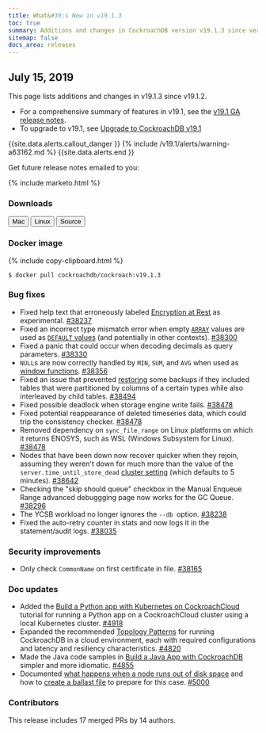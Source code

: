```yaml
---
title: What&#39;s New in v19.1.3
toc: true
summary: Additions and changes in CockroachDB version v19.1.3 since version v19.1.2
sitemap: false
docs_area: releases 
---
```


## July 15, 2019

This page lists additions and changes in v19.1.3 since v19.1.2.

- For a comprehensive summary of features in v19.1, see the [v19.1 GA release notes](v19.1.0.html).
- To upgrade to v19.1, see [Upgrade to CockroachDB v19.1](../v19.1/upgrade-cockroach-version.html)

{{site.data.alerts.callout_danger }}
{% include /v19.1/alerts/warning-a63162.md %}
{{site.data.alerts.end }}

Get future release notes emailed to you:

{% include marketo.html %}

### Downloads

<div id="os-tabs" class="clearfix os-tabs_button-outline-primary">
    <a href="https://binaries.cockroachdb.com/cockroach-v19.1.3.darwin-10.9-amd64.tgz"><button id="mac" data-eventcategory="mac-binary-release-notes">Mac</button></a>
    <a href="https://binaries.cockroachdb.com/cockroach-v19.1.3.linux-amd64.tgz"><button id="linux" data-eventcategory="linux-binary-release-notes">Linux</button></a>
    <a href="https://binaries.cockroachdb.com/cockroach-v19.1.3.src.tgz"><button id="source" data-eventcategory="source-release-notes">Source</button></a>
</div>

### Docker image

{% include copy-clipboard.html %}
~~~shell
$ docker pull cockroachdb/cockroach:v19.1.3
~~~

### Bug fixes

- Fixed help text that erroneously labeled [Encryption at Rest](../v19.1/encryption.html) as experimental. [#38237][#38237]
- Fixed an incorrect type mismatch error when empty [`ARRAY`](../v19.1/array.html) values are used as [`DEFAULT` values](../v19.1/default-value.html) (and potentially in other contexts). [#38300][#38300]
- Fixed a panic that could occur when decoding decimals as query parameters. [#38330][#38330]
- `NULL`s are now correctly handled by `MIN`, `SUM`, and `AVG` when used as [window functions](../v19.1/window-functions.html). [#38356][#38356]
- Fixed an issue that prevented [restoring](../v19.1/restore.html) some backups if they included tables that were partitioned by columns of a certain types while also interleaved by child tables. [#38494][#38494]
- Fixed possible deadlock when storage engine write fails. [#38478][#38478]
- Fixed potential reappearance of deleted timeseries data, which could trip the consistency checker. [#38478][#38478]
- Removed dependency on `sync_file_range` on Linux platforms on which it returns ENOSYS, such as WSL (Windows Subsystem for Linux). [#38478][#38478]
- Nodes that have been down now recover quicker when they rejoin, assuming they weren't down for much more than the value of the `server.time_until_store_dead` [cluster setting](../v19.1/cluster-settings.html) (which defaults to 5 minutes). [#38642][#38642]
- Checking the "skip should queue" checkbox in the Manual Enqueue Range advanced debuggging page now works for the GC Queue. [#38296][#38296]
- The YCSB workload no longer ignores the `--db `option. [#38238][#38238]
- Fixed the auto-retry counter in stats and now logs it in the statement/audit logs. [#38035][#38035]

### Security improvements

- Only check `CommonName` on first certificate in file. [#38165][#38165]

### Doc updates

- Added the [Build a Python app with Kubernetes on CockroachCloud](../cockroachcloud/deploy-a-python-to-do-app-with-flask-kubernetes-and-cockroachcloud.html) tutorial for running a Python app on a CockroachCloud cluster using a local Kubernetes cluster. [#4918](https://github.com/cockroachdb/docs/pull/4918)
- Expanded the recommended [Topology Patterns](../v19.1/topology-patterns.html) for running CockroachDB in a cloud environment, each with required configurations and latency and resiliency characteristics. [#4820](https://github.com/cockroachdb/docs/pull/4820)
- Made the Java code samples in [Build a Java App with CockroachDB](../v19.1/build-a-java-app-with-cockroachdb.html) simpler and more idiomatic. [#4855](https://github.com/cockroachdb/docs/pull/4855)
- Documented [what happens when a node runs out of disk space](../v19.1/operational-faqs.html#what-happens-when-a-node-runs-out-of-disk-space) and how to [create a ballast file](../v19.1/debug-ballast.html) to prepare for this case. [#5000](https://github.com/cockroachdb/docs/pull/5000)

### Contributors

This release includes 17 merged PRs by 14 authors.

[#38035]: https://github.com/cockroachdb/cockroach/pull/38035
[#38165]: https://github.com/cockroachdb/cockroach/pull/38165
[#38237]: https://github.com/cockroachdb/cockroach/pull/38237
[#38238]: https://github.com/cockroachdb/cockroach/pull/38238
[#38296]: https://github.com/cockroachdb/cockroach/pull/38296
[#38300]: https://github.com/cockroachdb/cockroach/pull/38300
[#38330]: https://github.com/cockroachdb/cockroach/pull/38330
[#38356]: https://github.com/cockroachdb/cockroach/pull/38356
[#38478]: https://github.com/cockroachdb/cockroach/pull/38478
[#38494]: https://github.com/cockroachdb/cockroach/pull/38494
[#38642]: https://github.com/cockroachdb/cockroach/pull/38642
